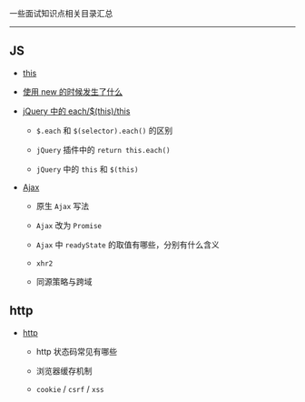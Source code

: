 一些面试知识点相关目录汇总

----

## JS

* [this](https://github.com/hanekaoru/WebLearningNotes/blob/master/面试/this.md)

* [使用 new 的时候发生了什么](https://github.com/hanekaoru/WebLearningNotes/blob/master/面试/new.md)

* [jQuery 中的 each/$(this)/this](https://github.com/hanekaoru/WebLearningNotes/blob/master/面试/each.md)

  * ```$.each``` 和 ```$(selector).each()``` 的区别

  * ```jQuery``` 插件中的 ```return this.each()```

  * ```jQuery``` 中的 ```this``` 和 ```$(this)```

* [Ajax](https://github.com/hanekaoru/WebLearningNotes/blob/master/面试/Ajax.md)

  * 原生 ```Ajax``` 写法

  * ```Ajax``` 改为 ```Promise```

  * ```Ajax``` 中 ```readyState``` 的取值有哪些，分别有什么含义

  * ```xhr2```

  * 同源策略与跨域



## http

* [http](https://github.com/hanekaoru/WebLearningNotes/blob/master/面试/http.md)

  * http 状态码常见有哪些

  * 浏览器缓存机制

  * ```cookie``` / ```csrf``` / ```xss```